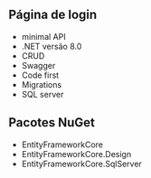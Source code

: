 ## **Página de login**
- minimal API
- .NET versão 8.0
- CRUD
- Swagger
- Code first
- Migrations
- SQL server

## **Pacotes NuGet**
- EntityFrameworkCore
- EntityFrameworkCore.Design
- EntityFrameworkCore.SqlServer